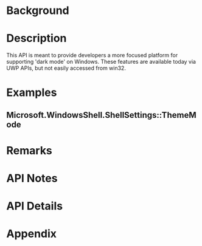 
# Background

<!-- TEMPLATE
    Use this section to provide background context for the new API(s)
    in this spec. 

    This section and the appendix are the only sections that likely
    do not get copied into any official documentation, they're just an aid
    to reading this spec. 
    
    If you're modifying an existing API, included a link here to the
    existing page(s) or spec documentation.

    For example, this section is a place to explain why you're adding this
    API rather than modifying an existing API.

    If you're writing a "converged" API add links into docs.microsoft.com
    for the existing Win32 or WinRT APIs that are being converged.
-->

<!-- TEMPLATE
    For example, this is a place to provide a brief explanation of some dependent
    area, just explanation enough to understand this new API, rather than telling
    the reader "go read 100 pages of background information posted at ...". 
-->

# Description

<!-- TEMPLATE
    Use this section to provide a brief description of the feature.
    For an example, see the introduction to the PasswordBox control
    (http://docs.microsoft.com/windows/uwp/design/controls-and-patterns/password-box).
-->

This API is meant to provide developers a more focused platform for supporting 'dark mode' on Windows. These features are available today via UWP APIs, but not easily accessed from win32.

# Examples

## Microsoft.WindowsShell.ShellSettings::ThemeMode

<!-- TEMPLATE

    Use this section to explain the features of the API, showing
    example code with each description. The general format is:

    ## FirstFeatureName

    Feature explanation text goes here, including why an app would use it, how it
    replaces or supplements existing functionality.

    ```c#
    void SampleMethod() {
        var show = new AnExampleOf();
        show.SomeMembers = AndWhyItMight(be, interesting)
    }
    ```

    ## SecondFeatureName

    Feature explanation text goes here, including why an app would use it, how it
    replaces or supplements existing functionality.

    ```c#
    void SampleMethod() {
        var show = new AnExampleOf();
        show.SomeMembers = AndWhyItMight(be, interesting)
    }
    ```

    Code samples should be in C# and/or C++/WinRT.

    As an example of this section, see the Examples section for the PasswordBox
    control (https://docs.microsoft.com/windows/uwp/design/controls-and-patterns/password-box#examples). 
-->

# Remarks

<!-- TEMPLATE

    Explanation and guidance that doesn't fit into the Examples section.

    APIs should only throw exceptions in exceptional conditions; basically,
    only when there's a bug in the caller, such as argument exception.  But if for some
    reason it's necessary for a caller to catch an exception from an API, call that
    out with an explanation either here or in the Examples
-->

# API Notes

<!-- TEMPLATE

    Option 1: Give a one or two line description of each API (type and member),
        or at least the ones that aren't obvious from their name. These
        descriptions are what show up in IntelliSense. For properties, specify
        the default value of the property if it isn't the type's default (for
        example an int-typed property that doesn't default to zero.) 
        
    Option 2: Put these descriptions in the below API Details section,
        with a "///" comment above the member or type. 
-->

# API Details

<!-- TEMPLATE

    The exact API, in MIDL3 format (https://docs.microsoft.com/en-us/uwp/midl-3/)
    when possible, or in C# if starting with an API sketch.  GitHub's markdown
    syntax formatter does not (yet) know about MIDL3, so use ```c# instead even
    when writing MIDL3.

    Example:

    ```c# (but really MIDL3)
    namespace Microsoft.AppModel
    {
        /// Represents a package on the host system. See Windows.ApplicationModel.Package for more details
        runtimeclass Package
        {
            /// Returns the current package, or null if the current process is not packaged
            static Package Current { get; };

            /// Returns the package from the system store with this full name or null if not found
            static Package GetFromFullName(String fullName);

            /// Returns packages in the given family, by name
            static Package[] FindByFamilyName(String familyName);
        }
    }
    ```
-->

# Appendix

<!-- TEMPLATE

    Anything else that you want to write down for posterity, but
    that isn't necessary to understand the purpose and usage of the API.
    For example, implementation details.
    
-->
